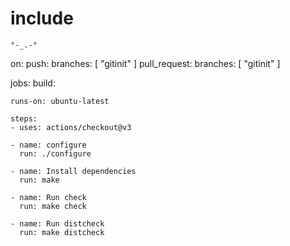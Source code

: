 # include
`°-_.-°`



on:
  push:
    branches: [ "gitinit" ]
  pull_request:
    branches: [ "gitinit" ]

jobs:
  build:

    runs-on: ubuntu-latest

    steps:
    - uses: actions/checkout@v3

    - name: configure
      run: ./configure

    - name: Install dependencies
      run: make

    - name: Run check
      run: make check

    - name: Run distcheck
      run: make distcheck
